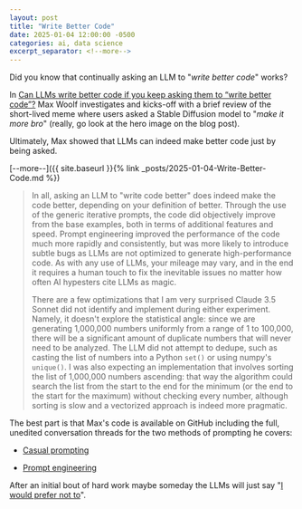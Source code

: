 ```yaml
---
layout: post
title: "Write Better Code"
date: 2025-01-04 12:00:00 -0500
categories: ai, data science
excerpt_separator: <!--more-->
---
```


Did you know that continually asking an LLM to "_write better code_" works?

In [Can LLMs write better code if you keep asking them to “write better code”?](https://minimaxir.com/2025/01/write-better-code/) Max Woolf investigates and kicks-off with a brief review of the short-lived meme where users asked a Stable Diffusion model to "_make it more bro_" (really, go look at the hero image on the blog post).

Ultimately, Max showed that LLMs can indeed make better code just by being asked.

[--more--]({{ site.baseurl }}{% link _posts/2025-01-04-Write-Better-Code.md %})

<!--more-->

> In all, asking an LLM to "write code better" does indeed make the code better, depending on your definition of better. Through the use of the generic iterative prompts, the code did objectively improve from the base examples, both in terms of additional features and speed. Prompt engineering improved the performance of the code much more rapidly and consistently, but was more likely to introduce subtle bugs as LLMs are not optimized to generate high-performance code. As with any use of LLMs, your mileage may vary, and in the end it requires a human touch to fix the inevitable issues no matter how often AI hypesters cite LLMs as magic.
> 
> There are a few optimizations that I am very surprised Claude 3.5 Sonnet did not identify and implement during either experiment. Namely, it doesn't explore the statistical angle: since we are generating 1,000,000 numbers uniformly from a range of 1 to 100,000, there will be a significant amount of duplicate numbers that will never need to be analyzed. The LLM did not attempt to dedupe, such as casting the list of numbers into a Python `set()` or using numpy's `unique()`. I was also expecting an implementation that involves sorting the list of 1,000,000 numbers ascending: that way the algorithm could search the list from the start to the end for the minimum (or the end to the start for the maximum) without checking every number, although sorting is slow and a vectorized approach is indeed more pragmatic.

The best part is that Max's code is available on GitHub including the full, unedited conversation threads for the two methods of prompting he covers:

- [Casual prompting](https://github.com/minimaxir/llm-write-better-code/blob/main/python_30_casual_use.md)

- [Prompt engineering](https://github.com/minimaxir/llm-write-better-code/blob/main/python_30_prompt_engineering.md)

After an initial bout of hard work maybe someday the LLMs will just say "[I would prefer not to](https://en.wikipedia.org/wiki/Bartleby%2C_the_Scrivener)".
